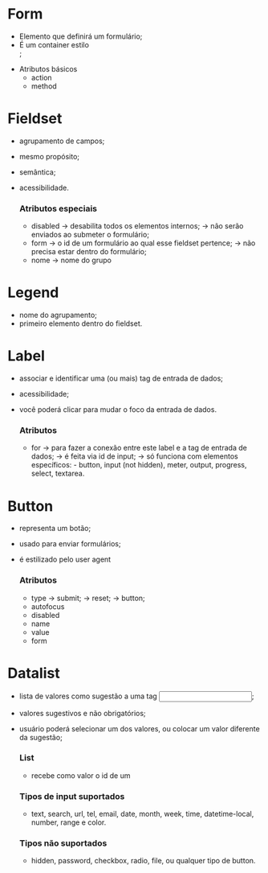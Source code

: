 # Form
  
- Elemento que definirá um formulário;
- É um container estilo <section> <footer>;

* Atributos básicos
    - action
    - method

# Fieldset

- agrupamento de campos;
- mesmo propósito;
- semântica;
- acessibilidade. 

    ### Atributos especiais
    - disabled
        -> desabilita todos os elementos internos;
        -> não serão enviados ao submeter o formulário;
    - form
        -> o id de um formulário ao qual esse fieldset pertence;
        -> não precisa estar dentro do formulário;
    - nome
        -> nome do grupo
    
# Legend
    
- nome do agrupamento;
- primeiro elemento dentro do fieldset.

# Label

- associar e identificar uma (ou mais) tag de entrada de dados;
- acessibilidade;
- você poderá clicar para mudar o foco da entrada de dados.

    ### Atributos
    - for
        -> para fazer a conexão entre este label e a tag de entrada de dados;
        -> é feita via id de input;
        -> só funciona com elementos específicos:
            - button, input (not hidden), meter, output, progress, select, textarea.

# Button

- representa um botão;
- usado para enviar formulários;
- é estilizado pelo user agent

    ### Atributos
    - type
        -> submit;
        -> reset;
        -> button;
    - autofocus
    - disabled
    - name
    - value
    - form

# Datalist

- lista de valores como sugestão a uma tag <input>;
- valores sugestivos e não obrigatórios;
- usuário poderá selecionar um dos valores, ou colocar um valor diferente da sugestão;

    ### List
    - recebe como valor o id de um <datalist> residente no mesmo documento.

    ### Tipos de input suportados
    - text, search, url, tel, email, date, month, week, time, datetime-local, number, range e color.

    ### Tipos não suportados
    - hidden, password, checkbox, radio, file, ou qualquer tipo de button.